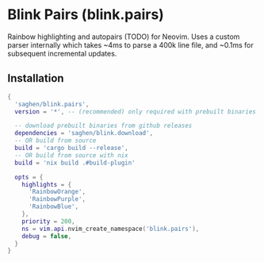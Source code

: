 # Blink Pairs (blink.pairs)

Rainbow highlighting and autopairs (TODO) for Neovim. Uses a custom parser internally which takes ~4ms to parse a 400k line file, and ~0.1ms for subsequent incremental updates.

## Installation

```lua
{
  'saghen/blink.pairs',
  version = '*', -- (recommended) only required with prebuilt binaries

  -- download prebuilt binaries from github releases
  dependencies = 'saghen/blink.download',
  -- OR build from source
  build = 'cargo build --release',
  -- OR build from source with nix
  build = 'nix build .#build-plugin'

  opts = {
    highlights = {
      'RainbowOrange',
      'RainbowPurple',
      'RainbowBlue',
    },
    priority = 200,
    ns = vim.api.nvim_create_namespace('blink.pairs'),
    debug = false,
  }
}
